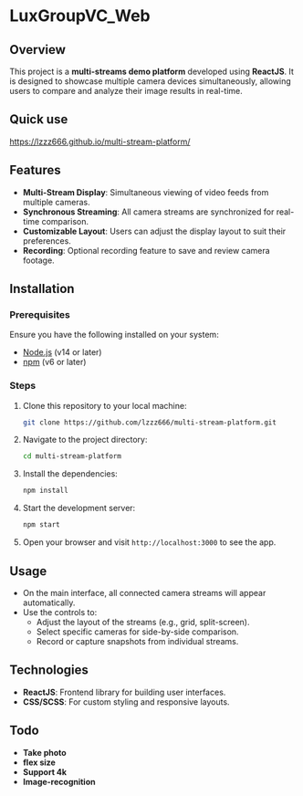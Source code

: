 # LuxGroupVC_Web

## Overview

This project is a **multi-streams demo platform** developed using **ReactJS**. It is designed to showcase multiple camera devices simultaneously, allowing users to compare and analyze their image results in real-time.

## Quick use
https://lzzz666.github.io/multi-stream-platform/

## Features

- **Multi-Stream Display**: Simultaneous viewing of video feeds from multiple cameras.
- **Synchronous Streaming**: All camera streams are synchronized for real-time comparison.
- **Customizable Layout**: Users can adjust the display layout to suit their preferences.
- **Recording**: Optional recording feature to save and review camera footage.

## Installation

### Prerequisites

Ensure you have the following installed on your system:

- [Node.js](https://nodejs.org/) (v14 or later)
- [npm](https://www.npmjs.com/) (v6 or later)

### Steps

1. Clone this repository to your local machine:

   ```bash
   git clone https://github.com/lzzz666/multi-stream-platform.git
   ```

2. Navigate to the project directory:

   ```bash
   cd multi-stream-platform
   ```

3. Install the dependencies:

   ```bash
   npm install
   ```

4. Start the development server:

   ```bash
   npm start
   ```

5. Open your browser and visit `http://localhost:3000` to see the app.

## Usage

- On the main interface, all connected camera streams will appear automatically.
- Use the controls to:
  - Adjust the layout of the streams (e.g., grid, split-screen).
  - Select specific cameras for side-by-side comparison.
  - Record or capture snapshots from individual streams.
  

## Technologies

- **ReactJS**: Frontend library for building user interfaces.
- **CSS/SCSS**: For custom styling and responsive layouts.


## Todo
- **Take photo**
- **flex size**
- **Support 4k**
- **Image-recognition**
